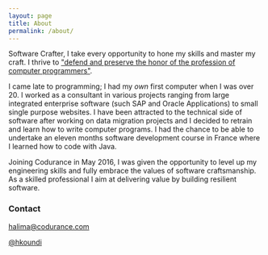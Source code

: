 ```yaml
---
layout: page
title: About
permalink: /about/
---
```


Software Crafter, I take every opportunity to hone my skills and master my craft.
I thrive to ["defend and preserve the honor of the profession of computer programmers"](http://blog.cleancoder.com/uncle-bob/2015/11/18/TheProgrammersOath.html).

I came late to programming; I had my _own_ first computer when I was over 20.
I worked as a consultant in various projects ranging from large integrated enterprise software (such SAP and Oracle Applications) to small single purpose websites. 
I have been attracted to the technical side of software after working on data migration projects and I decided to retrain and learn how to write computer programs. I had the chance to be able to undertake an eleven months software development course in France where I learned how to code with Java.

Joining Codurance in May 2016, I was given the opportunity to level up my engineering skills and fully embrace the values of software craftsmanship. 
As a skilled professional I aim at delivering value by building resilient software.

### Contact

[halima@codurance.com](mailto:halima@codurance.com)

[@hkoundi](https://twitter.com/hkoundi)
